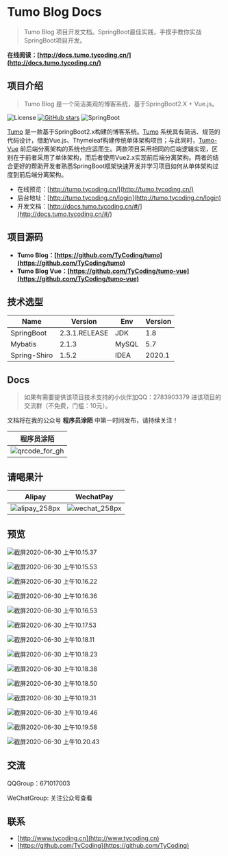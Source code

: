 # Tumo Blog Docs

> Tumo Blog 项目开发文档。SpringBoot最佳实践，手摸手教你实战SpringBoot项目开发。

**在线阅读：[http://docs.tumo.tycoding.cn/](http://docs.tumo.tycoding.cn/)**

## 项目介绍

> Tumo Blog 是一个简洁美观的博客系统，基于SpringBoot2.X + Vue.js。

![License](https://img.shields.io/badge/License-MIT-green)  [![GitHub stars](https://img.shields.io/github/stars/TyCoding/tumo?label=Stars)](https://github.com/TyCoding/tumo/stargazers)  ![SpringBoot](https://img.shields.io/badge/SpringBoot-2.3.1.RELEASE-orange)

[Tumo](https://github.com/TyCoding/tumo) 是一款基于SpringBoot2.x构建的博客系统。[Tumo](https://github.com/TyCoding/tumo) 系统具有简洁、规范的代码设计，借助Vue.js、Thymeleaf构建传统单体架构项目；与此同时，[Tumo-Vue](https://github.com/TyCoding/tumo-vue) 前后端分离架构的系统也应运而生。两款项目采用相同的后端逻辑实现，区别在于前者采用了单体架构，而后者使用Vue2.x实现前后端分离架构。两者的结合更好的帮助开发者熟悉SpringBoot框架快速开发并学习项目如何从单体架构过度到前后端分离架构。

- 在线预览：[http://tumo.tycoding.cn/](http://tumo.tycoding.cn/)
- 后台地址：[http://tumo.tycoding.cn/login](http://tumo.tycoding.cn/login)
- 开发文档：[http://docs.tumo.tycoding.cn/#/](http://docs.tumo.tycoding.cn/#/)

## 项目源码

- **Tumo Blog：[https://github.com/TyCoding/tumo](https://github.com/TyCoding/tumo)**
- **Tumo Blog Vue：[https://github.com/TyCoding/tumo-vue](https://github.com/TyCoding/tumo-vue)** 

## 技术选型

| Name | Version | Env | Version |
| -- | -- | -- | -- |
| SpringBoot | 2.3.1.RELEASE | JDK | 1.8 |
| Mybatis | 2.1.3 | MySQL | 5.7 |
| Spring-Shiro | 1.5.2 | IDEA | 2020.1 |

## Docs

> 如果有需要提供该项目技术支持的小伙伴加QQ：2783903379 进该项目的交流群（不免费，门槛：10元）。

文档将在我的公众号 **程序员涂陌** 中第一时间发布，请持续关注！

| 程序员涂陌                                                  |
| ----------------------------------------------------------- |
| ![qrcode_for_gh](http://cdn.tycoding.cn/20200610184737.jpg) |



## 请喝果汁

| Alipay                                                     | WechatPay                                                  |
| ---------------------------------------------------------- | ---------------------------------------------------------- |
| ![alipay_258px](http://cdn.tycoding.cn/20200610132929.png) | ![wechat_258px](http://cdn.tycoding.cn/20200610132940.png) |

## 预览

![截屏2020-06-30 上午10.15.37](http://cdn.tycoding.cn/20200630101539.png)

![截屏2020-06-30 上午10.15.53](http://cdn.tycoding.cn/20200630101555.png)

![截屏2020-06-30 上午10.16.22](http://cdn.tycoding.cn/20200630101625.png)

![截屏2020-06-30 上午10.16.36](http://cdn.tycoding.cn/20200630101638.png)

![截屏2020-06-30 上午10.16.53](http://cdn.tycoding.cn/20200630101655.png)

![截屏2020-06-30 上午10.17.53](http://cdn.tycoding.cn/20200630101800.png)

![截屏2020-06-30 上午10.18.11](http://cdn.tycoding.cn/20200630101813.png)

![截屏2020-06-30 上午10.18.23](http://cdn.tycoding.cn/20200630101825.png)

![截屏2020-06-30 上午10.18.38](http://cdn.tycoding.cn/20200630101840.png)

![截屏2020-06-30 上午10.18.50](http://cdn.tycoding.cn/20200630101852.png)

![截屏2020-06-30 上午10.19.31](http://cdn.tycoding.cn/20200630101934.png)

![截屏2020-06-30 上午10.19.46](http://cdn.tycoding.cn/20200630101948.png)

![截屏2020-06-30 上午10.19.58](http://cdn.tycoding.cn/20200630102000.png)

![截屏2020-06-30 上午10.20.43](http://cdn.tycoding.cn/20200630102045.png)

## 交流

QQGroup：671017003   

WeChatGroup:  关注公众号查看



## 联系

- [http://www.tycoding.cn](http://www.tycoding.cn)
- [https://github.com/TyCoding](https://github.com/TyCoding)